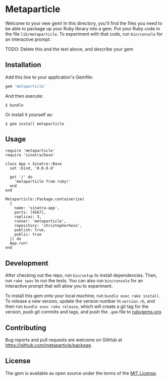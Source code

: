 # Metaparticle

Welcome to your new gem! In this directory, you'll find the files you need to be able to package up your Ruby library into a gem. Put your Ruby code in the file `lib/metaparticle`. To experiment with that code, run `bin/console` for an interactive prompt.

TODO: Delete this and the text above, and describe your gem

## Installation

Add this line to your application's Gemfile:

```ruby
gem 'metaparticle'
```

And then execute:

    $ bundle

Or install it yourself as:

    $ gem install metaparticle

## Usage

    require 'metaparticle'
    require 'sinatra/base'

    class App < Sinatra::Base
      set :bind, '0.0.0.0'

      get '/' do
        'metaparticle from ruby!'
      end
    end

    Metaparticle::Package.containerize(
      {
        name: 'sinatra-app',
        ports: [4567],
        replicas: 3,
        runner: 'metaparticle',
        repository: 'christopherhein',
        publish: true,
        public: true
      }) do
      App.run!
    end

## Development

After checking out the repo, run `bin/setup` to install dependencies. Then, run `rake spec` to run the tests. You can also run `bin/console` for an interactive prompt that will allow you to experiment.

To install this gem onto your local machine, run `bundle exec rake install`. To release a new version, update the version number in `version.rb`, and then run `bundle exec rake release`, which will create a git tag for the version, push git commits and tags, and push the `.gem` file to [rubygems.org](https://rubygems.org).

## Contributing

Bug reports and pull requests are welcome on GitHub at https://github.com/metaparticle/package.

## License

The gem is available as open source under the terms of the [MIT License](http://opensource.org/licenses/MIT).

